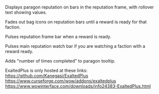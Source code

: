Displays paragon reputation on bars in the reputation frame, with rollover text showing values.

Fades out bag icons on reputation bars until a reward is ready for that faction.

Pulses reputation frame bar when a reward is ready.

Pulses main reputation watch bar if you are watching a faction with a reward ready.

Adds "number of times completed" to paragon tooltip.

ExaltedPlus is only hosted at these links:  
https://github.com/Kanegasi/ExaltedPlus  
https://www.curseforge.com/wow/addons/exaltedplus  
https://www.wowinterface.com/downloads/info24383-ExaltedPlus.html  
